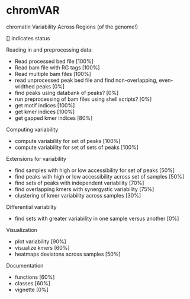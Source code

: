 # chromVAR
chromatin Variability Across Regions (of the genome!)

[] indicates status

Reading in and preprocessing data:
- Read processed bed file [100%]
- Read bam file with RG tags [100%]
- Read multiple bam files [100%]
- read unprocessed peak bed file and find non-overlapping, even-widthed peaks [0%]
- find peaks using databank of peaks? [0%]
- run preprocessing of bam files using shell scripts? [0%]
- get motif indices [100%]
- get kmer indices [100%]
- get gapped kmer indices [80%]

Computing variability
- compute variability for set of peaks [100%]
- compute variability for set of sets of peaks [100%]

Extensions for variability
- find samples with high or low accessibility for set of peaks [50%]
- find peaks with high or low accessibility across set of samples [50%]
- find sets of peaks with independent variability [70%]
- find overlapping kmers with synergystic variability [75%]
- clustering of kmer variability across samples [30%]

Differential variablity
- find sets with greater variability in one sample versus another [0%]

Visualization
- plot variability [90%]
- visualize kmers [60%]
- heatmaps deviatons across samples [50%]

Documentation 
- functions [60%]
- classes [60%]
- vignette [0%]









